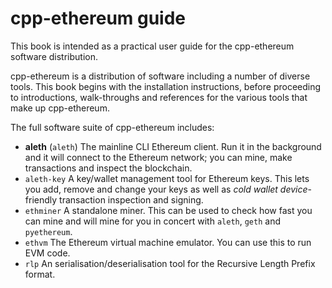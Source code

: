 cpp-ethereum guide
======= 

This book is intended as a practical user guide for the cpp-ethereum software distribution.

cpp-ethereum is a distribution of software including a number of diverse tools. This book begins with the installation instructions, before proceeding to introductions, walk-throughs and references for the various tools that make up cpp-ethereum.

The full software suite of cpp-ethereum includes:

- **aleth** (`aleth`) The mainline CLI Ethereum client. Run it in the background and it will connect to the Ethereum network; you can mine, make transactions and inspect the blockchain.
- `aleth-key` A key/wallet management tool for Ethereum keys. This lets you add, remove and change your keys as well as *cold wallet device*-friendly transaction inspection and signing.
- `ethminer` A standalone miner. This can be used to check how fast you can mine and will mine for you in concert with `aleth`, `geth` and `pyethereum`.
- `ethvm` The Ethereum virtual machine emulator. You can use this to run EVM code.
- `rlp` An serialisation/deserialisation tool for the Recursive Length Prefix format.
